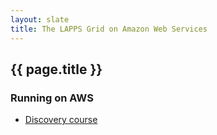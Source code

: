 ```yaml
---
layout: slate
title: The LAPPS Grid on Amazon Web Services
---
```


## {{ page.title }}


### Running on AWS
  
- [Discovery course](https://github.com/lappsgrid-incubator/discovery-course)
